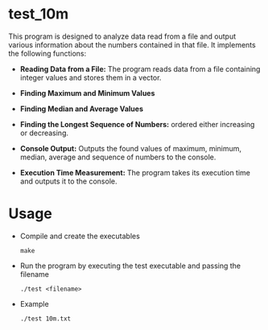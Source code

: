 # test_10m

This program is designed to analyze data read from a file and output various information about the numbers contained in that file. It implements the following functions:

- **Reading Data from a File:** The program reads data from a file containing integer values and stores them in a vector.

- **Finding Maximum and Minimum Values** 

- **Finding Median and Average Values**

- **Finding the Longest Sequence of Numbers:** ordered either increasing or decreasing.

- **Console Output:** Outputs the found values of maximum, minimum, median, average and sequence of numbers to the console.

- **Execution Time Measurement:** The program takes its execution time and outputs it to the console.

# Usage

- Compile and create the executables
  ```
  make
  ```
- Run the program by executing the test executable and passing the filename
  ```
  ./test <filename>
  ```
- Example
  ```
  ./test 10m.txt
  ```
